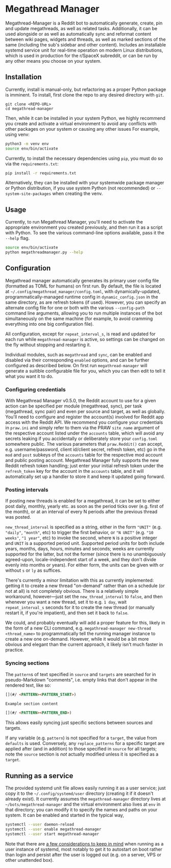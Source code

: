 # Megathread Manager

Megathread-Manager is a Reddit bot to automatically generate, create, pin and update megathreads, as well as related tasks.
Additionally, it can be used alongside or as well as automatically sync and reformat content between wiki pages, widgets and threads, as well as marked sections of the same (including the sub's sidebar and other content).
Includes an installable systemd service unit for real-time operation on modern Linux distributions, which is used in production for the r/SpaceX subreddit, or can be run by any other means you choose on your system.



## Installation

Currently, install is manual-only, but refactoring as a proper Python package is imminent.
To install, first clone the repo to any desired directory with ``git``.

```
git clone <REPO-URL>
cd megathread-manager
```

Then, while it can be installed in your system Python, we highly recommend you create and activate a virtual environment to avoid any conflicts with other packages on your system or causing any other issues
For example, using venv:

```bash
python3 -m venv env
source env/bin/activate
```

Currently, to install the necessary dependencies using `pip`, you must do so via the ``requirements.txt``:

```bash
pip install -r requirements.txt
```

Alternatively, they can be installed with your systemwide package manager or Python distribution, if you use system Python (not recommended) or ``--system-site-packages`` when creating the venv.



## Usage

Currently, to run Megathread Manager, you'll need to activate the appropriate environment you created previously, and then run it as a script with Python.
To see the various command-line options available, pass it the ``--help`` flag.

```bash
source env/bin/activate
python megathreadmanager.py --help
```



## Configuration

Megathread manager automatically generates its primary user config file (formatted as TOML for humans) on first run.
By default, the file is located at ``~/.config/megathread_manager/config.toml``, with dynamically-updated, programmatically-managed runtime config in ``dynamic_config.json`` in the same directory, as are refresh tokens (if used).
However, you can specify an alternate config file for one or both with the various ``--config-path`` command line arguments, allowing you to run multiple instances of the bot simultaneously on the same machine (for example, to avoid cramming everything into one big configuration file).

All configuration, except for ``repeat_interval_s``, is read and updated for each run while ``megathread-manager`` is active, so settings can be changed on the fly without stopping and restarting it.

Individual modules, such as ``megathread`` and ``sync``, can be enabled and disabled via their corresponding ``enabled`` options, and can be further configured as described below.
On first run ``megathread-manager`` will generate a suitible configurable file for you, which you can then edit to tell it what you want it to do.


### Configuring credentials

With Megathread Manager v0.5.0, the Reddit account to use for a given action can be specified per module (megathread, sync), per task (megathread, sync pair) and even per source and target, as well as globally.
You'll need to configure and register the account(s) involved for Reddit app access with the Reddit API.
We recommend you configure your credentials in ``praw.ini`` and simply refer to them via the PRAW ``site_name`` argument of the respective account listed under the ``accounts`` table, which will avoid any secrets leaking if you accidentally or deliberately store your ``config.toml`` somewhere public.
The various parameters that ``praw.Reddit()`` can accept, e.g. username/password, client id/client secret, refresh token, etc) go in the ``mod`` and ``post`` subkeys of the ``accounts`` table for the respective mod account and public posting account.
Megathread Manager fully supports the new Reddit refresh token handling; just enter your initial refresh token under the `refresh_token` key for the account in the ``accounts`` table, and it will automatically set up a handler to store it and keep it updated going forward.


### Posting intervals

If posting new threads is enabled for a megathread, it can be set to either post daily, monthly, yearly etc. as soon as the period ticks over (e.g. first of the month), or at an interval of every N periods after the previous thread was posted.

``new_thread_interval`` is specified as a string, either in the form ``"UNIT"`` (e.g. ``"daily"``, ``"month"``, etc) to trigger the first behavior, or `"N UNIT"` (e.g. ``"10 weeks"``, ``"1 year"``, etc) to invoke the second, where ``N`` is a positive integer and ``UNIT`` is a supported period unit.
Supported period units for both include years, months, days, hours, minutes and seconds; weeks are currently supported for the latter, but not the former (since there is no unambiguously agreed-upon, locale-independent start of a week, and they don't divide evenly into months or years).
For either form, the units can be given with or without `s` or `ly` as suffices.

There's currently a minor limitation with this as currently implemented: getting it to create a new thread "on-demand" rather than on a schedule (or not at all) is not completely obvious.
There is a relatively simple workaround, however—just set the ``new_thread_interval`` to ``false``, and then whenever you want a new thread, set it to e.g. ``1 day``, wait `repeat_interval_s` seconds for it to create the new thread (or manually restart it, if you're impatient), and then set it back to ``false``.

We could, and probably eventually will add a proper feature for this, likely in the form of a new CLI command, e.g. ``megathread-manager new-thread <thread_name>`` to programmatically tell the running manager instance to create a new one on-demand.
However, while it would be a bit more obvious and elegant than the current approach, it likely isn't much faster in practice.


### Syncing sections

The ``pattern``s of text specified in ``source`` and ``targets`` are searched for in pseudo-Markdown "comments", i.e. empty links that don't appear in the rendered text, like so:

```markdown
[](#/ <PATTERN><PATTERN_START>)

Example section content

[](#/ <PATTERN><PATTERN_END>)
```

This allows easily syncing just specific sections between sources and targets.

If any variable (e.g. ``pattern``) is not specified for a ``target``, the value from ``defaults`` is used.
Conversely, any ``replace_patterns`` for a specific target are applied after (and in addition) to those specified in ``source`` for all targets; note the ``source`` section is *not* actually modified unless it is specified as a ``target``.



## Running as a service

The provided systemd unit file allows easily running it as a user service; just copy it to the ``~/.config/systemd/user`` directory (creating it if it doesn't already exist).
It currently assumes the `megathread-manager` directory lives at ``~/bots/megathread-manager`` and the virtual environment also lives at ``env`` in that directory; you can modify it to specify the names and paths on your system.
It can be enabled and started in the typical way,

```bash
systemctl --user daemon-reload
systemctl --user enable megathread-manager
systemctl --user start megathread-manager
```

Note that there are [a few considerations to keep in mind](https://wiki.archlinux.org/index.php/systemd/User#Automatic_start-up_of_systemd_user_instances) when running as a user instance of systemd, most notably to get it to autostart on boot rather than login and persist after the user is logged out (e.g. on a server, VPS or other unattended box).
